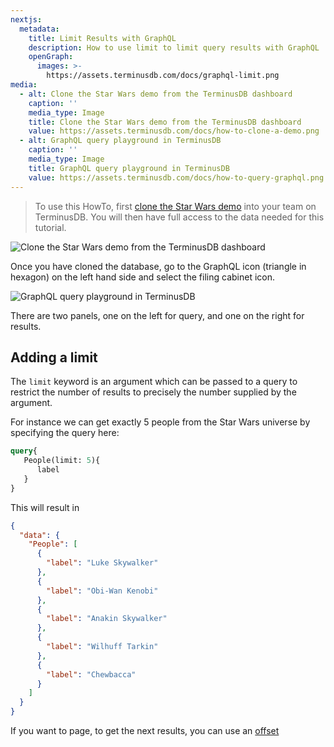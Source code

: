 ```yaml
---
nextjs:
  metadata:
    title: Limit Results with GraphQL
    description: How to use limit to limit query results with GraphQL
    openGraph:
      images: >-
        https://assets.terminusdb.com/docs/graphql-limit.png
media:
  - alt: Clone the Star Wars demo from the TerminusDB dashboard
    caption: ''
    media_type: Image
    title: Clone the Star Wars demo from the TerminusDB dashboard
    value: https://assets.terminusdb.com/docs/how-to-clone-a-demo.png
  - alt: GraphQL query playground in TerminusDB
    caption: ''
    media_type: Image
    title: GraphQL query playground in TerminusDB
    value: https://assets.terminusdb.com/docs/how-to-query-graphql.png
---
```


> To use this HowTo, first [clone the Star Wars demo](/docs/clone-a-demo-terminuscms-project/) into your team on TerminusDB. You will then have full access to the data needed for this tutorial.

![Clone the Star Wars demo from the TerminusDB dashboard](https://assets.terminusdb.com/docs/how-to-clone-a-demo.png)

Once you have cloned the database, go to the GraphQL icon (triangle in hexagon) on the left hand side and select the filing cabinet icon.

![GraphQL query playground in TerminusDB](https://assets.terminusdb.com/docs/how-to-query-graphql.png)

There are two panels, one on the left for query, and one on the right for results.

## Adding a limit

The `limit` keyword is an argument which can be passed to a query to restrict the number of results to precisely the number supplied by the argument.

For instance we can get exactly 5 people from the Star Wars universe by specifying the query here:

```graphql
query{
   People(limit: 5){
      label
   }
}
```

This will result in

```json
{
  "data": {
    "People": [
      {
        "label": "Luke Skywalker"
      },
      {
        "label": "Obi-Wan Kenobi"
      },
      {
        "label": "Anakin Skywalker"
      },
      {
        "label": "Wilhuff Tarkin"
      },
      {
        "label": "Chewbacca"
      }
    ]
  }
}
```

If you want to page, to get the next results, you can use an [offset](/docs/offset-to-provide-paging/)